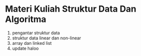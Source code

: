 # Materi Kuliah Struktur Data Dan Algoritma #

1. pengantar struktur data
2. struktur data linear dan non-linear
3. array dan linked list
4. update
haloo